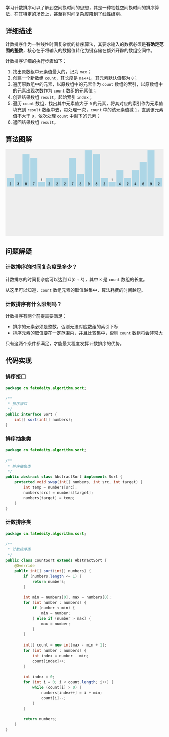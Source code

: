 
学习计数排序可以了解到空间换时间的思想，其是一种牺牲空间换时间的排序算法，在其特定的场景上，甚至将时间复杂度降到了线性级别。

<!--more-->

## 详细描述

计数排序作为一种线性时间复杂度的排序算法，其要求输入的数据必须是**有确定范围的整数**，核心在于将输入的数据值转化为键存储在额外开辟的数组空间中。

计数排序详细的执行步骤如下：

1. 找出原数组中元素值最大的，记为 `max`；
2. 创建一个新数组 `count`，其长度是 `max+1`，其元素默认值都为 `0`；
3. 遍历原数组中的元素，以原数组中的元素作为 `count` 数组的索引，以原数组中的元素出现次数作为 `count` 数组的元素值；
4. 创建结果数组 `result`，起始索引 `index`；
5. 遍历 `count` 数组，找出其中元素值大于 `0` 的元素，将其对应的索引作为元素值填充到 `result` 数组中去，每处理一次，`count` 中的该元素值减 `1`，直到该元素值不大于 `0`，依次处理 `count` 中剩下的元素；
6. 返回结果数组 `result`。

## 算法图解

![计数排序](assets/计数排序.gif)

## 问题解疑

### 计数排序的时间复杂度是多少？

计数排序的时间复杂度可以达到 $O(n+k)$，其中 k 是 `count` 数组的长度。

从这里可以知道，`count` 数组元素的取值越集中，算法耗费的时间越短。

### 计数排序有什么限制吗？

计数排序有两个前提需要满足：

- 排序的元素必须是整数，否则无法对应数组的索引下标
- 排序元素的取值要在一定范围内，并且比较集中，否则 `count` 数组将会非常大

只有这两个条件都满足，才能最大程度发挥计数排序的优势。

## 代码实现

### 排序接口

```java
package cn.fatedeity.algorithm.sort;

/**
 * 排序接口
 */
public interface Sort {
    int[] sort(int[] numbers);
}
```

### 排序抽象类

```java
package cn.fatedeity.algorithm.sort;

/**
 * 排序抽象类
 */
public abstract class AbstractSort implements Sort {
    protected void swap(int[] numbers, int src, int target) {
        int temp = numbers[src];
        numbers[src] = numbers[target];
        numbers[target] = temp;
    }
}
```

### 计数排序类

```java
package cn.fatedeity.algorithm.sort;

/**
 * 计数排序类
 */
public class CountSort extends AbstractSort {
    @Override
    public int[] sort(int[] numbers) {
        if (numbers.length <= 1) {
            return numbers;
        }

        int min = numbers[0], max = numbers[0];
        for (int number : numbers) {
            if (number < min) {
                min = number;
            } else if (number > max) {
                max = number;
            }
        }

        int[] count = new int[max - min + 1];
        for (int number : numbers) {
            int index = number - min;
            count[index]++;
        }

        int index = 0;
        for (int i = 0; i < count.length; i++) {
            while (count[i] > 0) {
                numbers[index++] = i + min;
                count[i]--;
            }
        }

        return numbers;
    }
}
```


